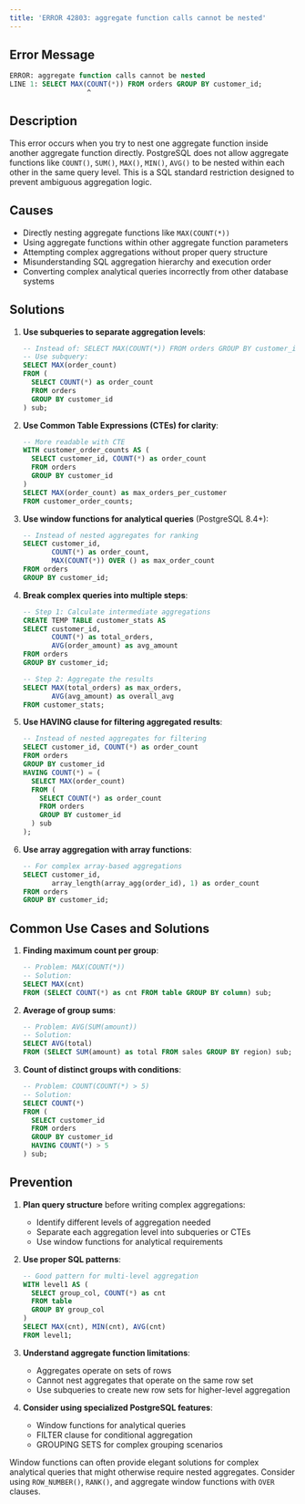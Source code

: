 ```yaml
---
title: 'ERROR 42803: aggregate function calls cannot be nested'
---
```


## Error Message

```sql
ERROR: aggregate function calls cannot be nested
LINE 1: SELECT MAX(COUNT(*)) FROM orders GROUP BY customer_id;
                   ^
```

## Description

This error occurs when you try to nest one aggregate function inside another aggregate function directly. PostgreSQL does not allow aggregate functions like `COUNT()`, `SUM()`, `MAX()`, `MIN()`, `AVG()` to be nested within each other in the same query level. This is a SQL standard restriction designed to prevent ambiguous aggregation logic.

## Causes

- Directly nesting aggregate functions like `MAX(COUNT(*))`
- Using aggregate functions within other aggregate function parameters
- Attempting complex aggregations without proper query structure
- Misunderstanding SQL aggregation hierarchy and execution order
- Converting complex analytical queries incorrectly from other database systems

## Solutions

1. **Use subqueries to separate aggregation levels**:

   ```sql
   -- Instead of: SELECT MAX(COUNT(*)) FROM orders GROUP BY customer_id;
   -- Use subquery:
   SELECT MAX(order_count)
   FROM (
     SELECT COUNT(*) as order_count
     FROM orders
     GROUP BY customer_id
   ) sub;
   ```

2. **Use Common Table Expressions (CTEs) for clarity**:

   ```sql
   -- More readable with CTE
   WITH customer_order_counts AS (
     SELECT customer_id, COUNT(*) as order_count
     FROM orders
     GROUP BY customer_id
   )
   SELECT MAX(order_count) as max_orders_per_customer
   FROM customer_order_counts;
   ```

3. **Use window functions for analytical queries** (PostgreSQL 8.4+):

   ```sql
   -- Instead of nested aggregates for ranking
   SELECT customer_id,
          COUNT(*) as order_count,
          MAX(COUNT(*)) OVER () as max_order_count
   FROM orders
   GROUP BY customer_id;
   ```

4. **Break complex queries into multiple steps**:

   ```sql
   -- Step 1: Calculate intermediate aggregations
   CREATE TEMP TABLE customer_stats AS
   SELECT customer_id,
          COUNT(*) as total_orders,
          AVG(order_amount) as avg_amount
   FROM orders
   GROUP BY customer_id;

   -- Step 2: Aggregate the results
   SELECT MAX(total_orders) as max_orders,
          AVG(avg_amount) as overall_avg
   FROM customer_stats;
   ```

5. **Use HAVING clause for filtering aggregated results**:

   ```sql
   -- Instead of nested aggregates for filtering
   SELECT customer_id, COUNT(*) as order_count
   FROM orders
   GROUP BY customer_id
   HAVING COUNT(*) = (
     SELECT MAX(order_count)
     FROM (
       SELECT COUNT(*) as order_count
       FROM orders
       GROUP BY customer_id
     ) sub
   );
   ```

6. **Use array aggregation with array functions**:

   ```sql
   -- For complex array-based aggregations
   SELECT customer_id,
          array_length(array_agg(order_id), 1) as order_count
   FROM orders
   GROUP BY customer_id;
   ```

## Common Use Cases and Solutions

1. **Finding maximum count per group**:

   ```sql
   -- Problem: MAX(COUNT(*))
   -- Solution:
   SELECT MAX(cnt)
   FROM (SELECT COUNT(*) as cnt FROM table GROUP BY column) sub;
   ```

2. **Average of group sums**:

   ```sql
   -- Problem: AVG(SUM(amount))
   -- Solution:
   SELECT AVG(total)
   FROM (SELECT SUM(amount) as total FROM sales GROUP BY region) sub;
   ```

3. **Count of distinct groups with conditions**:

   ```sql
   -- Problem: COUNT(COUNT(*) > 5)
   -- Solution:
   SELECT COUNT(*)
   FROM (
     SELECT customer_id
     FROM orders
     GROUP BY customer_id
     HAVING COUNT(*) > 5
   ) sub;
   ```

## Prevention

1. **Plan query structure** before writing complex aggregations:

   - Identify different levels of aggregation needed
   - Separate each aggregation level into subqueries or CTEs
   - Use window functions for analytical requirements

2. **Use proper SQL patterns**:

   ```sql
   -- Good pattern for multi-level aggregation
   WITH level1 AS (
     SELECT group_col, COUNT(*) as cnt
     FROM table
     GROUP BY group_col
   )
   SELECT MAX(cnt), MIN(cnt), AVG(cnt)
   FROM level1;
   ```

3. **Understand aggregate function limitations**:

   - Aggregates operate on sets of rows
   - Cannot nest aggregates that operate on the same row set
   - Use subqueries to create new row sets for higher-level aggregation

4. **Consider using specialized PostgreSQL features**:
   - Window functions for analytical queries
   - FILTER clause for conditional aggregation
   - GROUPING SETS for complex grouping scenarios

<HintBlock type="info">

Window functions can often provide elegant solutions for complex analytical queries that might otherwise require nested aggregates. Consider using `ROW_NUMBER()`, `RANK()`, and aggregate window functions with `OVER` clauses.

</HintBlock>
